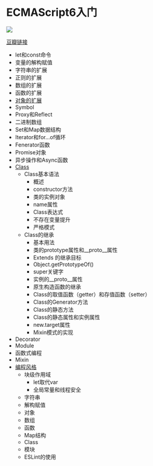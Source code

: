 # ECMAScript6入门
![](https://img3.doubanio.com/lpic/s28315395.jpg)

[豆瓣链接](https://book.douban.com/subject/25966265/)

- let和const命令
- 变量的解构赋值
- 字符串的扩展
- 正则的扩展
- 数组的扩展
- 函数的扩展
- [对象的扩展][3]
- Symbol
- Proxy和Reflect
- 二进制数组
- Set和Map数据结构
- Iterator和for...of循环
- Fenerator函数
- Promise对象
- 异步操作和Async函数
- [Class][2]
  - Class基本语法
    - 概述
    - constructor方法
    - 类的实例对象
    - name属性
    - Class表达式
    - 不存在变量提升
    - 严格模式
  - Class的继承
    - 基本用法
    - 类的prototype属性和__proto__属性
    - Extends 的继承目标
    - Object.getPrototypeOf()
    - super关键字
    - 实例的__proto__属性
    - 原生构造函数的继承
    - Class的取值函数（getter）和存值函数（setter）
    - Class的Generator方法
    - Class的静态方法
    - Class的静态属性和实例属性
    - new.target属性
    - Mixin模式的实现
- Decorator
- Module
- 函数式编程
- Mixin
- [编程风格][1]
  - 块级作用域
    - let取代var
    - 全局常量和线程安全
  - 字符串
  - 解构赋值
  - 对象
  - 数组
  - 函数
  - Map结构
  - Class
  - 模块
  - ESLint的使用

[1]: coding-style.md
[2]: class.md
[3]: object-extend.md
